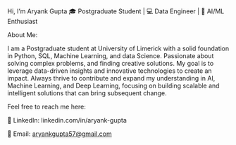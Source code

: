  Hi, I’m Aryank Gupta
🎓 Postgraduate Student | 💻 Data Engineer | 🤖 AI/ML Enthusiast

About Me: 

I am a Postgraduate student at University of Limerick with a solid foundation in Python, SQL, Machine Learning, and data Science. 
Passionate about solving complex problems, and finding creative solutions. My goal is to leverage data-driven insights and innovative technologies to create an impact.
Always thrive to contribute and expand my understanding in AI, Machine Learning, and Deep Learning, focusing on building scalable and intelligent solutions that can bring subsequent change. 

Feel free to reach me here:

💼 LinkedIn: linkedin.com/in/aryank-gupta

📧 Email: aryankgupta57@gmail.com
